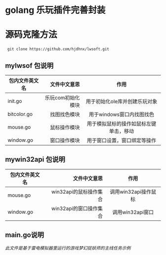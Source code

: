 # golang 乐玩插件完善封装

# 源码克隆方法
` ` `
git clone https://github.com/hjdhnx/lwsoft.git
` ` `

## mylwsof 包说明
| 包内文件英文名        | 文件中文意思    |  作用  |
| --------    | -----: | :----:  |
| init.go      | 乐玩com初始化模块  |   用于初始化ole库并创建乐玩对象   |
| bitcolor.go      | 找图找色模块  |   用于windows窗口内找图找色   |
| mouse.go        |   鼠标操作模块 |   用于模拟鼠标的操作如鼠标左键单击，移动  |
| window.go        |  窗口操作模块  |   用于窗口设置，窗口绑定等操作  |


## mywin32api 包说明


| 包内文件英文名        | 文件中文意思    |  作用  |
| --------    | -----: | :----:  |
| mouse.go      | win32api的鼠标操作集合  |   调用win32api操作鼠标   |
| window.go      | win32api的窗口操作集合   |   调用win32api窗口   |


## main.go说明

*此文件是基于雷电模拟器里运行的游戏梦幻捉妖师的主线任务示例*